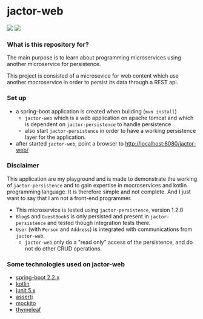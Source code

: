 # jactor-web #
![](https://github.com/jactor-rises/jactor-web/workflows/continuous%20integration/badge.svg)
![](https://github.com/jactor-rises/jactor-web/workflows/verify%20pull%20request/badge.svg)

### What is this repository for? ###

The main purpose is to learn about programming microservices using
another microservice for persistence.

This project is consisted of a microsevice for web content which use
another mocroservice in order to persist its data through a REST api.

### Set up ###

* a spring-boot application is created when building (`mvn install`)
    * `jactor-web` which is a web application on apache tomcat and which
     is dependent on `jactor-persistence` to handle persistence
    * also start `jactor-persistence` in order to have a working
     persistence layer for the application. 
* after started `jactor-web`, point a browser to
 <http://localhost:8080/jactor-web/>

### Disclaimer ###

This application are my playground and is made to demonstrate the
working of `jactor-persistence` and to gain expertise in mocroservices
and kotlin programming language. It is therefore simple and not
complete. And I just want to say that I am not a front-end programmer.

* This microservice is tested using `jactor-persistence`, version 1.2.0
* `Blog`s and `GuestBook`s is only persisted and present in 
`jactor-persistence` and tested though integration tests there.
* `User` (with `Person` and `Address`) is integrated with communications
 from `jactor-web`.
    * `jactor-web` only do a "read only" access of the persistence, and
    do not do other CRUD operations. 

### Some technologies used on jactor-web ###

* [spring-boot 2.2.x](https://spring.io/projects/spring-boot)
* [kotlin](https://kotlinlang.org)
* [junit 5.x](https://junit.org/junit5/)
* [assertj](https://joel-costigliola.github.io/assertj/)
* [mockito](http://site.mockito.org)
* [thymeleaf](https://www.thymeleaf.org)
